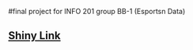 #final project for INFO 201 group BB-1 (Esportsn Data)
## [Shiny Link](https://hemmys.shinyapps.io/Esports/)
